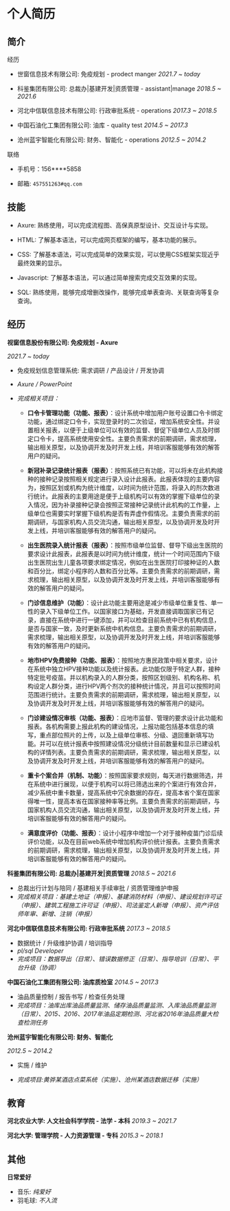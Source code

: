 # 个人简历

## 简介

经历

- 世窗信息技术有限公司: 免疫规划 - prodect manger *2021.7 ~ today*

- 科鉴集团有限公司: 总裁办|基建开发|资质管理 - assistant|manage *2018.5 ~ 2021.6*

- 河北中信联信息技术有限公司: 行政审批系统 - operations *2017.3 ~ 2018.5*

- 中国石油化工集团有限公司: 油库 - quality test *2014.5 ~ 2017.3*

- 沧州蓝宇智能化有限公司: 财务、智能化 - operations *2012.5 ~ 2014.2*

联络

- 手机号：156****5858

- 邮箱: `457551263#qq.com`

## 技能

- Axure: 熟练使用，可以完成流程图、高保真原型设计、交互设计与实现。

- HTML: 了解基本语法，可以完成网页框架的编写，基本功能的展示。

- CSS: 了解基本语法，可以完成简单的效果实现，可以使用CSS框架实现近乎最终效果的显示。

- Javascript: 了解基本语法，可以通过简单搜索完成交互效果的实现。

- SQL: 熟练使用，能够完成增删改操作，能够完成单表查询、关联查询等复杂查询。

## 经历

**视窗信息股份有限公司: 免疫规划 - Axure**

*2021.7 ~ today*

- 免疫规划信息管理系统: 需求调研 / 产品设计 / 开发协调

- *Axure / PowerPoint*

- *完成相关项目：*
  
  - **口令卡管理功能（功能、报表）**：设计系统中增加用户账号设置口令卡绑定功能，通过绑定口令卡，实现登录时的二次验证，增加系统安全性。并设置相关报表，以便于上级单位可以有效的监督、督促下级单位人员及时绑定口令卡，提高系统使用安全性。主要负责需求的前期调研，需求梳理，输出相关原型，以及协调开发及时开发上线，并培训客服能够有效的解答用户的疑问。
  
  - **新冠补录记录统计报表（报表）**：按照系统已有功能，可以将未在此机构接种的接种记录按照相关规定进行录入设计此报表。此报表体现的主要内容为，按照区划或机构为统计维度，以时间为统计范围，将录入的剂次数进行统计。此报表的主要用途是便于上级机构可以有效的掌握下级单位的录入情况，因为补录接种记录会按照正常接种记录统计此机构的工作量，上级单位也需要实时掌握下级机构是否有弄虚作假情况。主要负责需求的前期调研，与国家机构人员交流沟通，输出相关原型，以及协调开发及时开发上线，并培训客服能够有效的解答用户的疑问。
  
  - **出生医院录入统计报表（报表）**：按照市级单位监督、督导下级出生医院的要求设计此报表，此报表是以时间为统计维度，统计一个时间范围内下级出生医院出生儿童各项要求绑定情况，例如在出生医院打印接种证的人数和百分比，绑定小程序的人数和百分比等。主要负责需求的前期调研，需求梳理，输出相关原型，以及协调开发及时开发上线，并培训客服能够有效的解答用户的疑问。
  
  - **门诊信息维护（功能）**：设计此功能主要用途是减少市级单位重复性、单一性的录入下级单位工作。以国家接口为基础，开发直接调取国家已有记录，直接在系统中进行一键添加，并可以检查目前系统中已有机构信息，是否与国家一致，及时更新系统中机构信息。主要负责需求的前期调研，需求梳理，输出相关原型，以及协调开发及时开发上线，并培训客服能够有效的解答用户的疑问。
  
  - **地市HPV免费接种（功能、报表）**：按照地方惠民政策中相关要求，设计在系统中独立HPV接种功能以及统计报表。此功能仅限于特定人群，接种特定批号疫苗。并以机构录入的人群分类，按照区划级别、机构名称、机构设定人群分类，进行HPV两个剂次的接种统计情况，并且可以按照时间范围进行统计。主要负责需求的前期调研，需求梳理，输出相关原型，以及协调开发及时开发上线，并培训客服能够有效的解答用户的疑问。
  
  - **门诊建设情况审核（功能、报表）**：应地市监督、管理的要求设计此功能和报表。各机构需要上报此机构的建设情况，上报功能包括基本信息的填写，重点部位照片的上传，以及上级单位审核、分级、退回重新填写功能。并可以在统计报表中按照建设情况分级统计目前数量和显示已建设机构的详情列表。主要负责需求的前期调研，需求梳理，输出相关原型，以及协调开发及时开发上线，并培训客服能够有效的解答用户的疑问。
  
  - **重卡个案合并（机制、功能）**：按照国家要求规则，每天进行数据筛选，并在系统中进行展现，以便于机构可以将已筛选出来的个案进行有效合并，减少系统中重卡数量，提高系统中冗余数据的存在，提高本省个案在国家得唯一性，提高本省在国家接种率等比例。主要负责需求的前期调研，与国家机构人员交流沟通，输出相关原型，以及协调开发及时开发上线，并培训客服能够有效的解答用户的疑问。
  
  - **满意度评价（功能、报表）**：设计小程序中增加一个对于接种疫苗门诊后续评价功能，以及在目前web系统中增加机构评价统计报表。主要负责需求的前期调研，需求梳理，输出相关原型，以及协调开发及时开发上线，并培训客服能够有效的解答用户的疑问。

**科鉴集团有限公司: 总裁办|基建开发|资质管理** *2018.5 ~ 2021.6*

- 总裁出行计划与陪同 / 基建相关手续审批 / 资质管理维护申报
- *完成相关项目：基建土地证（申报）、基建消防材料（申报）、建设规划许可证（申报）、建筑工程施工许可证（申报）、司法鉴定人新增（申报）、资产评估师年审、新增、注销（申报）*

**河北中信联信息技术有限公司: 行政审批系统** *2017.3 ~ 2018.5*

- 数据统计 / 升级维护协调 / 培训指导
- *pl/sql Developer*
- *完成项目：数据导出（日常）、错误数据修正（日常）、指导培训（日常）、平台升级（协调）*

**中国石油化工集团有限公司: 油库质检室** *2014.5 ~ 2017.3*

- 油品质量控制 / 报告书写 / 检查任务处理
- *完成项目：油库出库油品质量监测、储存油品质量监测、入库油品质量监测（日常）、2015、2016、2017年油品定期检测、河北省2016年油品质量大检查检测任务*

**沧州蓝宇智能化有限公司: 财务、智能化**

*2012.5 ~ 2014.2*

- 实施 / 维护

- *完成项目:黄骅某酒店点菜系统（实施）、沧州某酒店数据迁移（实施）*

## 教育

**河北农业大学: 人文社会科学学院 - 法学 - 本科** *2019.3 ~ 2021.7*

**河北大学: 管理学院 - 人力资源管理 - 专科** *2015.3 ~ 2018.1*

## 其他

**日常爱好**

- 音乐: *纯爱好*
- 羽毛球: *不入流*

